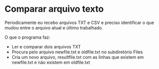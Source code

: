 # Comparar arquivo texto
  
  Periodicamente eu recebo arquivos TXT e CSV e preciso identificar o que mudou entre o arquivo atual e último trabalhado.
  
  O que o programa faz:
  * Ler e comparar dois arquivos TXT
  * Procura pelo arquivo newfile.txt e oldfile.txt no subdiretório Files
  * Cria um novo arquivo, resultfile.txt com as linhas que existem em newfile.txt e não existem em oldfile.txt
 
  

